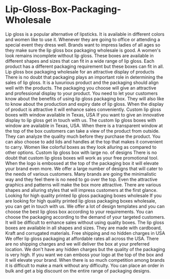 # Lip-Gloss-Box-Packaging-Wholesale
Lip gloss is a popular alternative of lipsticks. It is available in different colors and women like to use it. Whenever they are going to office or attending a special event they dress well. Brands want to impress ladies of all ages so they make sure the lip gloss box packaging wholesale is good. A women's look remains incomplete without lip gloss. These boxes are available in different shapes and sizes that can fit in a wide range of lip gloss. Each product has a different packaging requirement but these boxes can fit in all. Lip gloss box packaging wholesale for an attractive display of products There is no doubt that packaging plays an important role in determining the sales of lip gloss. It is a luxurious product and the packaging should align well with the products. The packaging you choose will give an attractive and professional display to your product. You need to let your customers know about the benefits of using lip gloss packaging box. They will also like to know about the production and expiry date of lip gloss. When the display of product is attractive it will enhance sales conveniently. Custom lip gloss boxes with window available in Texas, USA If you want to give an innovative display to lip gloss get in touch with us. The custom lip gloss boxes with window are available in Texas, USA. When there is a transparent window at the top of the box customers can take a view of the product from outside. They can analyze the quality much before they purchase the product. You can also choose to add lids and handles at the top that makes it convenient to carry. Women like colorful boxes as they look alluring as compared to other options. Custom lip gloss box with large no. of designs There is no doubt that custom lip gloss boxes will work as your free promotional tool. When the logo is embossed at the top of the packaging box it will elevate your brand even more. We offer a large number of designs that will cater to the needs of various customers. Many brands are going the minimalistic way and they feel there is no need to go over the top. Even the attractive graphics and patterns will make the box more attractive. There are various shapes and alluring styles that will impress customers at the first glance. Looking for high quality printed lip gloss packaging boxes wholesale If you are looking for high quality printed lip gloss packaging boxes wholesale, you can get in touch with us. We offer a lot of design templates and you can choose the best lip gloss box according to your requirements. You can choose the packaging according to the demand of your targeted customers. It will be difficult to enhance sales without using quality boxes. The lip gloss boxes are available in all shapes and sizes. They are made with cardboard, Kraft and corrugated materials. Free shipping and no hidden charges in USA We offer lip gloss packaging at affordable rates all across the USA. There are no shipping charges and we will deliver the box at your preferred location. We don't have any hidden charges but the quality of the packaging is very high. If you want we can emboss your logo at the top of the box and it will elevate your brand. When there is so much competition among brands it is difficult to make a mark without any difficulty. You can place an order in bulk and get a big discount on the entire range of packaging designs.
